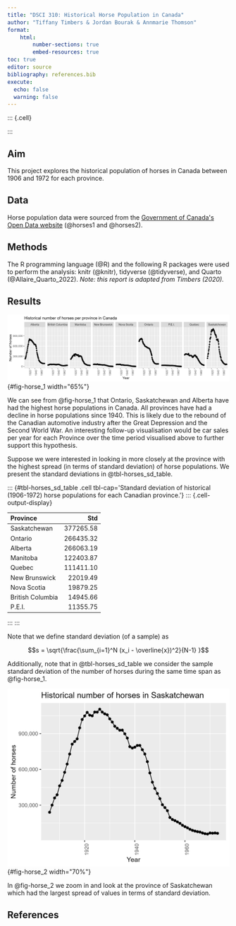 ```yaml
---
title: "DSCI 310: Historical Horse Population in Canada"
author: "Tiffany Timbers & Jordan Bourak & Annmarie Thomson"
format: 
    html:
        number-sections: true
        embed-resources: true
toc: true
editor: source
bibliography: references.bib
execute:
  echo: false
  warning: false
---
```


::: {.cell}

:::



## Aim

This project explores the historical population of horses in Canada 
between 1906 and 1972 for each province.

## Data

Horse population data were sourced from the 
[Government of Canada's Open Data website](http://open.canada.ca/en/open-data) 
(@horses1 and @horses2).

## Methods

The R programming language (@R) 
and the following R packages were used to perform the analysis: 
knitr (@knitr), tidyverse (@tidyverse), and Quarto (@Allaire_Quarto_2022). 
*Note: this report is adapted from Timbers (2020).*

## Results

![Horse populations for all provinces in Canada from 1906-1972](../results/horse_pops_plot.png){#fig-horse_1 width="65%"}

We can see from @fig-horse_1 that Ontario, Saskatchewan and Alberta 
have had the highest horse populations in Canada. 
All provinces have had a decline in horse populations since 1940. 
This is likely due to the rebound of the Canadian automotive industry 
after the Great Depression and the Second World War. 
An interesting follow-up visualisation would be car sales per year 
for each Province over the time period visualised above 
to further support this hypothesis.

Suppose we were interested in looking in more closely at the province 
with the highest spread (in terms of standard deviation) of horse populations. 
We present the standard deviations in @tbl-horses_sd_table.



::: {#tbl-horses_sd_table .cell tbl-cap='Standard deviation of historical (1906-1972) horse populations for each Canadian province.'}
::: {.cell-output-display}


|Province         |       Std|
|:----------------|---------:|
|Saskatchewan     | 377265.58|
|Ontario          | 266435.32|
|Alberta          | 266063.19|
|Manitoba         | 122403.87|
|Quebec           | 111411.10|
|New Brunswick    |  22019.49|
|Nova Scotia      |  19879.25|
|British Columbia |  14945.66|
|P.E.I.           |  11355.75|


:::
:::



Note that we define standard deviation (of a sample) as

$$s = \sqrt{\frac{\sum_{i=1}^N (x_i - \overline{x})^2}{N-1} }$$

Additionally, note that in @tbl-horses_sd_table we consider the sample standard deviation of the number of horses during the same time span as @fig-horse_1.

![Horse populations for the province with the largest standard deviation](../results/horse_pop_plot_largest_sd.png){#fig-horse_2 width="70%"}

In @fig-horse_2 we zoom in and look at the province of Saskatchewan which had the largest spread of values in terms of standard deviation.

## References
